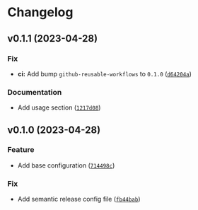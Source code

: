 # Changelog

<!--next-version-placeholder-->

## v0.1.1 (2023-04-28)
### Fix
* **ci:** Add bump `github-reusable-workflows` to `0.1.0` ([`d64204a`](https://github.com/cachuperia/blueprint-general/commit/d64204a359c9ff101c5747f29257be4cd6ffaf3f))

### Documentation
* Add usage section ([`1217d08`](https://github.com/cachuperia/blueprint-general/commit/1217d0864f4b5e329c65684e4e7394a175873935))

## v0.1.0 (2023-04-28)
### Feature
* Add base configuration ([`714498c`](https://github.com/cachuperia/blueprint-general/commit/714498c05527fd542ebbcb6142d38c693d7b9784))

### Fix
* Add semantic release config file ([`fb44bab`](https://github.com/cachuperia/blueprint-general/commit/fb44babfbae5e86e9eeb3bf245a42304879b331a))
